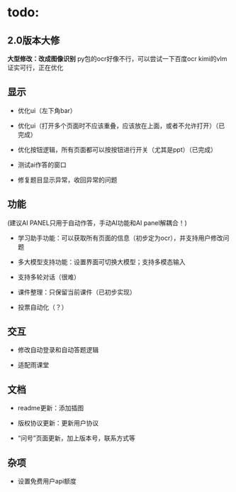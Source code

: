 # todo:

## 2.0版本大修

**大型修改：改成图像识别**
py包的ocr好像不行，可以尝试一下百度ocr
kimi的vlm证实可行，正在优化

## 显示

- 优化ui（左下角bar）

- 优化ui（打开多个页面时不应该重叠，应该放在上面，或者不允许打开）（已完成）

- 优化按钮逻辑，所有页面都可以按按钮进行开关（尤其是ppt）（已完成）

- 测试ai作答的窗口

- 修复题目显示异常，收回异常的问题

## 功能

(建议AI PANEL只用于自动作答，手动AI功能和AI panel解耦合！)

- 学习助手功能：可以获取所有页面的信息（初步定为ocr），并支持用户修改问题

- 多大模型支持功能：设置界面可切换大模型；支持多模态输入

- 支持多轮对话（很难）

- 课件整理：只保留当前课件（已初步实现）

- 投票自动化（？）

## 交互

- 修改自动登录和自动答题逻辑

- 适配雨课堂

## 文档

- readme更新：添加插图

- 版权协议更新：更新用户协议

- “问号”页面更新，加上版本号，联系方式等

## 杂项

- 设置免费用户api额度